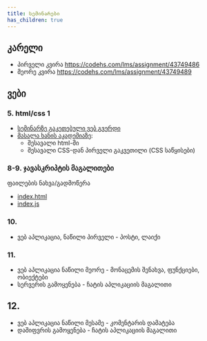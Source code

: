 ```yaml
---
title: სემინარები
has_children: true
---
```



## კარელი
- პირველი კვირა <https://codehs.com/lms/assignment/43749486>
- მეორე კვირა <https://codehs.com/lms/assignment/43749489>


## ვები


### 5. html/css 1
- [სემინარზე გაკეთებული ვებ გვერდი](/pages/web1.html)
- [მასალა ხანის აკადემიაზე](https://ka.khanacademy.org/computing/computer-programming/html-css/intro-to-html/v/making-webpages-intro): 
    - შესავალი html-ში
    - შესავალი CSS-დან პირველი გაკვეთილი (CSS საწყისები)

### 8-9. ჯავასკრიპტის მაგალითები
ფაილების ნახვა/გადმოწერა
- [index.html](./pages/08_javascript/index.html)
- [index.js](./pages/08_javascript/index.js)

### 10. 
- ვებ აპლიკაცია, ნაწილი პირველი - პოსტი, ლაიქი

### 11. 
- ვებ აპლიკაცია ნაწილი მეორე - მონაცემის შენახვა, ფუნქციები, ობიექტები
- სერვერის გამოყენება - ჩატის აპლიკაციის მაგალითი

## 12. 
- ვებ აპლიკაცია ნაწილი მესამე - კომენტარის დამატება
- დაშიფვრის გამოყენება - ჩატის აპლიკაციის მაგალითი


